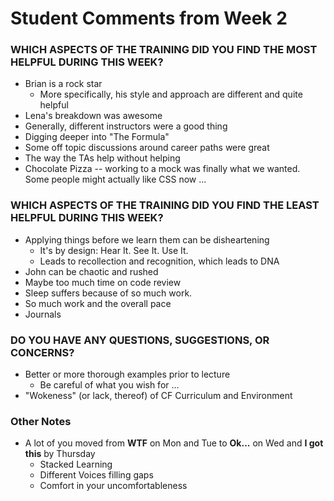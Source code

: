 # Student Comments from Week 2

### WHICH ASPECTS OF THE TRAINING DID YOU FIND THE MOST HELPFUL DURING THIS WEEK?

- Brian is a rock star
  - More specifically, his style and approach are different and quite helpful
- Lena's breakdown was awesome
- Generally, different instructors were a good thing
- Digging deeper into "The Formula"
- Some off topic discussions around career paths were great
- The way the TAs help without helping
- Chocolate Pizza -- working to a mock was finally what we wanted. Some people might actually like CSS now ...

### WHICH ASPECTS OF THE TRAINING DID YOU FIND THE LEAST HELPFUL DURING THIS WEEK?

- Applying things before we learn them can be disheartening
  - It's by design: Hear It. See It. Use It. 
  - Leads to recollection and recognition, which leads to DNA
- John can be chaotic and rushed
- Maybe too much time on code review
- Sleep suffers because of so much work.
- So much work and the overall pace
- Journals

### DO YOU HAVE ANY QUESTIONS, SUGGESTIONS, OR CONCERNS?

- Better or more thorough examples prior to lecture
  - Be careful of what you wish for ...
- "Wokeness" (or lack, thereof) of CF Curriculum and Environment


### Other Notes
- A lot of you moved from **WTF** on Mon and Tue to **Ok...** on Wed and **I got this** by Thursday
  - Stacked Learning
  - Different Voices filling gaps
  - Comfort in your uncomfortableness
